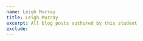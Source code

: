 ```yaml
---
name: Leigh Murray
title: Leigh Murray
excerpt: All blog posts authored by this student
exclude:
---
```

